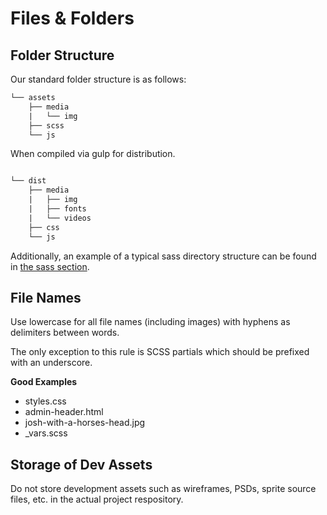 # Files &amp; Folders

## Folder Structure

Our standard folder structure is as follows:

```diff
└── assets
    ├── media
    |   └── img
    ├── scss
    └── js
```
When compiled via gulp for distribution.

```diff

└── dist
    ├── media
    |   ├── img
    |   ├── fonts
    |   └── videos
    ├── css
    └── js
```

Additionally, an example of a typical sass directory structure can be found in [the sass section](/css/scss-folder-structure.md).

## File Names

Use lowercase for all file names (including images) with hyphens as delimiters between words.

The only exception to this rule is SCSS partials which should be prefixed with an underscore.

**Good Examples**

* styles.css
* admin-header.html
* josh-with-a-horses-head.jpg
* _vars.scss

## Storage of Dev Assets

Do not store development assets such as wireframes, PSDs, sprite source files, etc. in the actual project respository.